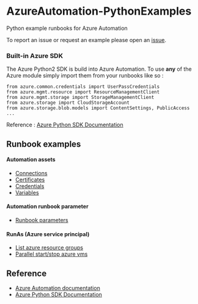 # AzureAutomation-PythonExamples
Python example runbooks for Azure Automation

To report an issue or request an example please open an [issue](https://github.com/Diastro/AzureAutomation-PythonExamples/issues).

### Built-in Azure SDK
The Azure Python2 SDK is build into Azure Automation. To use **any** of the Azure module simply import them from your runbooks like so :

```
from azure.common.credentials import UserPassCredentials
from azure.mgmt.resource import ResourceManagementClient
from azure.mgmt.storage import StorageManagementClient
from azure.storage import CloudStorageAccount
from azure.storage.blob.models import ContentSettings, PublicAccess
...
```
Reference : [Azure Python SDK Documentation](https://azure-sdk-for-python.readthedocs.io/en/latest/#)

## Runbook examples
#### Automation assets
* [Connections](https://github.com/Diastro/AzureAutomation-PythonExamples/blob/master/Assets/connection.py)
* [Certificates](https://github.com/Diastro/AzureAutomation-PythonExamples/blob/master/Assets/certificates.py)
* [Credentials](https://github.com/Diastro/AzureAutomation-PythonExamples/blob/master/Assets/credentials.py)
* [Variables](https://github.com/Diastro/AzureAutomation-PythonExamples/blob/master/Assets/variables.py)

#### Automation runbook parameter
* [Runbook parameters](https://github.com/Diastro/AzureAutomation-PythonExamples/blob/master/Parameters/parameters.py)

#### RunAs (Azure service principal)
 * [List azure resource groups](https://github.com/Diastro/AzureAutomation-PythonExamples/blob/master/RunAs/azure-list-resource-group.py)
 * [Parallel start/stop azure vms](https://github.com/Diastro/AzureAutomation-PythonExamples/blob/master/RunAs/azure-parallel-start-vm.py)

## Reference
* [Azure Automation documentation](https://docs.microsoft.com/en-us/azure/automation/automation-runbook-types)
* [Azure Python SDK Documentation](https://azure-sdk-for-python.readthedocs.io/en/latest/#)
